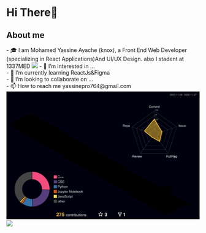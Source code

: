 <h1>Hi There👋</h1>
<h2>About me</h2>
- 🎓 I am Mohamed Yassine Ayache (knox), a Front End Web Developer (specializing in React Applications)And UI/UX Design. also I stadent at 1337MED <img src="https://user-images.githubusercontent.com/80540449/204174731-33bc9c60-a8e3-4d51-925a-878cf5695149.svg" width="50px"/>
- 👀 I’m interested in ... <br>
- 🌱 I’m currently learning ReactJs&Figma <br>
- 💞️ I’m looking to collaborate on ... <br>
- 📫 How to reach me yassinepro764@gmail.com <br>


<img src="https://raw.githubusercontent.com/denvitko/denvitko/main/profile-3d-contrib/profile-night-rainbow.svg" />

<img src="https://user-images.githubusercontent.com/80540449/204174935-8b6f212b-18bc-4bcf-b17e-7130e2404e38.svg" />



